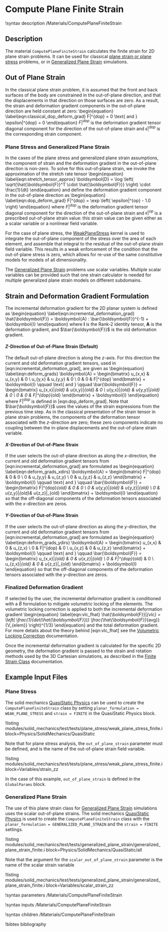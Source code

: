 # Compute Plane Finite Strain

!syntax description /Materials/ComputePlaneFiniteStrain


## Description

The material `ComputePlaneFiniteStrain` calculates the finite strain for 2D
plane strain problems. It can be used for classical
[plane strain or plane stress](https://en.wikipedia.org/wiki/Plane_stress)
problems, or in
[Generalized Plane Strain](solid_mechanics/generalized_plane_strain.md) simulations.

## Out of Plane Strain

In the classical plane strain problem, it is assumed that the front and back
surfaces of the body are constrained in the out-of-plane direction, and that
the displacements in that direction on those surfaces are zero. As a 
result, the strain and deformation gradient components in the out-of-plane
direction are held constant at zero:
\begin{equation}
  \label{eqn:classical_dop_deform_grad}
  F|^{dop} = 0 \text{  and  } \epsilon|^{dop} = 0
\end{equation}
$F|^{dop}$ is the deformation gradient tensor diagonal component for the
direction of the out-of-plane strain and $\epsilon|^{dop}$ is the corresponding
strain component.

### Plane Stress and Generalized Plane Strain

In the cases of the plane stress and generalized plane strain assumptions, the
component of strain and the deformation gradient in the out-of-plane direction
is non-zero. To solve for this out-of-plane strain, we invoke the approximation
of the stretch rate tensor
\begin{equation}
  \label{eqn:stretch_tensor_approx}
  \boldsymbol{D} = \log \left( \sqrt{\hat{\boldsymbol{F}}^T \cdot \hat{\boldsymbol{F}}} \right) \cdot \frac{1}{dt}
\end{equation}
and define the deformation gradient component in the out-of-plane direction as
\begin{equation}
  \label{eqn:dop_deform_grad}
  F|^{dop} = \exp \left( \epsilon|^{op} - 1.0  \right)
\end{equation}
where $F|^{dop}$ is the deformation gradient tensor diagonal component for the
direction of the out-of-plane strain and $\epsilon|^{op}$ is a prescribed
out-of-plane strain value: this strain value can be given either as a scalar
variable or a nonlinear field variable.

For the case of plane stress, the [WeakPlaneStress](WeakPlaneStress.md) kernel
is used to integrate the out-of-plane component of the stress over the area of
each element, and assemble that integral to the residual of the out-of-plane
strain field variable. This results in a weak enforcement of the condition that
the out-of-plane stress is zero, which allows for re-use of the same constitutive
models for models of all dimensionality.

The [Generalized Plane Strain](solid_mechanics/generalized_plane_strain.md)
problems use scalar variables. Multiple scalar variables can be provided such
that one strain calculator is needed for multiple generalized plane strain
models on different subdomains.


## Strain and Deformation Gradient Formulation

The incremental deformation gradient for the 2D planar system is defined as
\begin{equation}
  \label{eqn:incremental_deformation_grad}
  \hat{\boldsymbol{F}} = \boldsymbol{A} : \bar{\boldsymbol{F}}^{-1} + \boldsymbol{I}
\end{equation}
where $\boldsymbol{I}$ is the Rank-2 identity tensor, $\boldsymbol{A}$ is the deformation
gradient, and $\bar{\boldsymbol{F}}$ is the old deformation gradient.

#### $Z$-Direction of Out-of-Plane Strain (Default)

The default out-of-plane direction is along the $z$-axis. For this direction
the current and old deformation gradient tensors, used in
[eqn:incremental_deformation_grad], are given as
\begin{equation}
  \label{eqn:deform_grads}
  \boldsymbol{A} = \begin{bmatrix}
                u_{x,x} & u_{x,y} & 0 \\
                u_{y,x} & u_{y,y} & 0 \\
                0 & 0 & F|^{dop}
              \end{bmatrix} + \boldsymbol{I}
  \qquad \text{  and  } \qquad
  \bar{\boldsymbol{F}} = \begin{bmatrix}
                u_{x,x}|_{old} & u_{x,y}|_{old} & 0 \\
                u_{y,x}|_{old} & u_{y,y}|_{old} & 0 \\
                0 & 0 & F|^{dop}_{old}
              \end{bmatrix} + \boldsymbol{I}
\end{equation}
where $F|^{dop}$ is defined in [eqn:dop_deform_grad].
Note that $\bar{\boldsymbol{F}}$ uses the values of the strain expressions from
the previous time step.
As in the classical presentation of the strain tensor in plane strain problems,
the components of the deformation tensor associated with the $z$-direction are
zero; these zero components indicate no coupling between the in-plane displacements
and the out-of-plane strain variable.

#### $X$-Direction of Out-of-Plane Strain

If the user selects the out-of-plane direction as along the $x$-direction, the
current and old deformation gradient tensors from [eqn:incremental_deformation_grad]
are formulated as
\begin{equation}
  \label{eqn:deform_grads_xdirs}
  \boldsymbol{A} = \begin{bmatrix}
                F|^{dop} & 0 & 0 \\
                0 & u_{y,y} & u_{z,y} \\
                0 & u_{y,z} & u_{z,z}
              \end{bmatrix} + \boldsymbol{I}
  \qquad \text{  and  } \qquad
  \bar{\boldsymbol{F}} = \begin{bmatrix}
                F|^{dop}_{old} & 0 & 0 \\
                0 & u_{y,y}|_{old} & u_{y,z}|_{old} \\
                0 & u_{z,y}|_{old}& u_{z,z}|_{old}
              \end{bmatrix} + \boldsymbol{I}
\end{equation}
so that the off-diagonal components of the deformation tensors associated with
the $x$-direction are zeros.

#### $Y$-Direction of Out-of-Plane Strain

If the user selects the out-of-plane direction as along the $y$-direction, the
current and old deformation gradient tensors from [eqn:incremental_deformation_grad]
are formulated as
\begin{equation}
  \label{eqn:deform_grads_ydirs}
  \boldsymbol{A} = \begin{bmatrix}
                u_{x,x} & 0 & u_{z,x} \\
                0 & F|^{dop} & 0 \\
                u_{x,z} & 0 & u_{z,z}
              \end{bmatrix} + \boldsymbol{I}
  \qquad \text{  and  } \qquad
  \bar{\boldsymbol{F}} = \begin{bmatrix}
                u_{x,x}|_{old} & 0 & u_{x,z}|_{old} \\
                0 & F|^{dop}_{old} & 0 \\
                u_{z,x}|_{old} & 0 & u_{z,z}|_{old}
              \end{bmatrix} + \boldsymbol{I}
\end{equation}
so that the off-diagonal components of the deformation tensors associated with
the $y$-direction are zeros.


### Finalized Deformation Gradient

If selected by the user, the incremental deformation gradient is conditioned with
a $\bar{B}$ formulation to mitigate volumetric locking of the elements.
The volumetric locking correction is applied to both the incremental deformation
gradient
\begin{equation}
  \label{eqn:vlc_fhat}
  \hat{\boldsymbol{F}}|_{vlc} = \left( \frac{1}{det(\hat{\boldsymbol{F}})} \frac{\hat{\boldsymbol{F}}_{avg}}{V_{elem}} \right)^{1/3}
\end{equation}
and the total deformation gradient. For more details about the theory behind
[eqn:vlc_fhat] see the
[Volumetric Locking Correction](/solid_mechanics/VolumetricLocking.md)
documentation.

Once the incremental deformation gradient is calculated for the specific 2D geometry,
the deformation gradient is passed to the strain and rotation methods used by the
3D Cartesian simulations, as described in the [Finite Strain Class](ComputeFiniteStrain.md)
documentation.

## Example Input Files

### Plane Stress

The solid mechanics [QuasiStatic Physics](/Physics/SolidMechanics/QuasiStatic/index.md)
can be used to create the `ComputePlaneFiniteStrain` class by setting
`planar_formulation = WEAK_PLANE_STRESS` and `strain = FINITE` in the
QuasiStatic Physics block.

!listing modules/solid_mechanics/test/tests/plane_stress/weak_plane_stress_finite.i block=Physics/SolidMechanics/QuasiStatic

Note that for plane stress analysis, the `out_of_plane_strain` parameter must be
defined, and is the name of the out-of-plane strain field variable.

!listing modules/solid_mechanics/test/tests/plane_stress/weak_plane_stress_finite.i block=Variables/strain_zz

In the case of this example, `out_of_plane_strain` is defined in the `GlobalParams` block.

### Generalized Plane Strain

The use of this plane strain class for
[Generalized Plane Strain](solid_mechanics/generalized_plane_strain.md)
simulations uses the scalar out-of-plane strains. The solid mechanics
[QuasiStatic Physics](/Physics/SolidMechanics/QuasiStatic/index.md) is used to create the
`ComputePlaneFiniteStrain` class with the `planar_formulation = GENERALIZED_PLANE_STRAIN`
and the `strain = FINITE` settings.

!listing modules/solid_mechanics/test/tests/generalized_plane_strain/generalized_plane_strain_finite.i block=Physics/SolidMechanics/QuasiStatic/all

Note that the argument for the `scalar_out_of_plane_strain` parameter is the
name of the scalar strain variable

!listing modules/solid_mechanics/test/tests/generalized_plane_strain/generalized_plane_strain_finite.i block=Variables/scalar_strain_zz

!syntax parameters /Materials/ComputePlaneFiniteStrain

!syntax inputs /Materials/ComputePlaneFiniteStrain

!syntax children /Materials/ComputePlaneFiniteStrain

!bibtex bibliography
